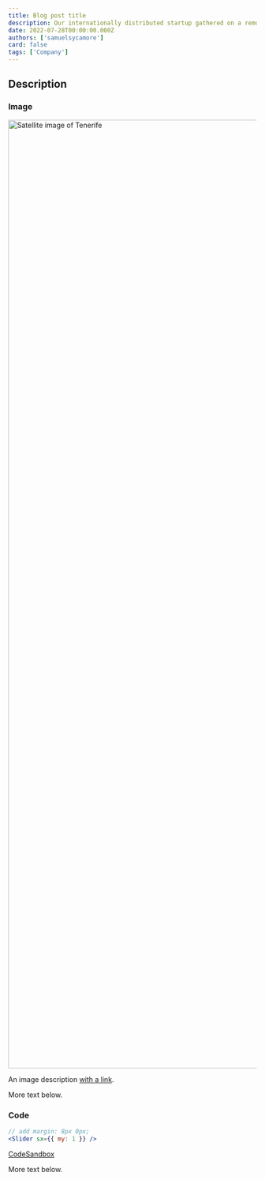 ```yaml
---
title: Blog post title
description: Our internationally distributed startup gathered on a remote island to get to know each other better. Here's what happened!
date: 2022-07-28T00:00:00.000Z
authors: ['samuelsycamore']
card: false
tags: ['Company']
---
```


## Description

### Image

<img alt="Satellite image of Tenerife" src="/static/blog/2022-tenerife-retreat/tenerife.jpeg" width="2560" height="1920" loading="lazy" />

<p class="blog-description">An image description <a href="https://en.wikipedia.org/wiki/Tenerife">with a link</a>.</p>

More text below.

### Code

```jsx
// add margin: 8px 0px;
<Slider sx={{ my: 1 }} />
```

<p class="blog-description"><a href="https://codesandbox.io/p/sandbox/nostalgic-williams-zmo5r?file=/src/App.js">CodeSandbox</a></p>

More text below.
